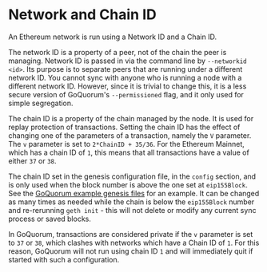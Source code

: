 # Network and Chain ID

An Ethereum network is run using a Network ID and a Chain ID.

The network ID is a property of a peer, not of the chain the peer is managing. Network ID is passed in
via the command line by `--networkid <id>`. Its purpose is to separate peers that are running under a
different network ID. You cannot sync with anyone who is running a node with a different network ID.
However, since it is trivial to change this, it is a less secure version of GoQuorum's `--permissioned` flag,
and it only used for simple segregation.

The chain ID is a property of the chain managed by the node. It is used for replay protection of transactions.
Setting the chain ID has the effect of changing one of the parameters of a transaction, namely the `V` parameter.
The `v` parameter is set to `2*ChainID + 35/36`. For the Ethereum Mainnet, which has a chain ID of `1`,
this means that all transactions have a value of either `37` or `38`.

The chain ID set in the genesis configuration file, in the `config` section, and is only used when the
block number is above the one set at `eip155Block`. See the [GoQuorum example genesis files](../Reference/genesis.md)
for an example. It can be changed as many times as needed while the chain is below the `eip155Block` number
and re-rerunning `geth init` - this will not delete or modify any current sync process or saved blocks.

In GoQuorum, transactions are considered private if the `v` parameter is set to `37` or `38`, which clashes
with networks which have a Chain ID of `1`. For this reason, GoQuorum will not run using chain ID `1` and will
immediately quit if started with such a configuration.
